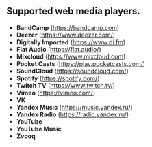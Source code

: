## Supported web media players.

- **BandCamp** (https://bandcamp.com)
- **Deezer** (https://www.deezer.com/)
- **Digitally Imported** (https://www.di.fm)
- **Flat Audio** (https://flat.audio/)
- **Mixcloud** (https://www.mixcloud.com)
- **Pocket Casts** (https://play.pocketcasts.com/)
- **SoundCloud** (https://soundcloud.com/)
- **Spotify** (https://spotify.com/)
- **Twitch TV** (https://www.twitch.tv/)
- **Vimeo** (https://vimeo.com/)
- **VK**
- **Yandex Music** (https://music.yandex.ru/)
- **Yandex Radio** (https://radio.yandex.ru/)
- **YouTube**
- **YouTube Music**
- **Zvooq**
